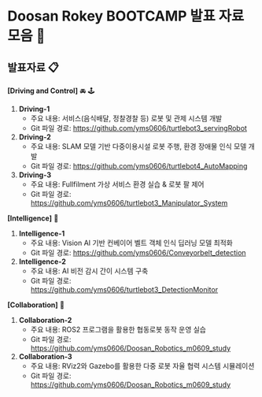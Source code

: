 # Doosan Rokey BOOTCAMP 발표 자료 모음 📂

## 발표자료 📋
**[Driving and Control]** 🚘 🕹️
1. **Driving-1**
   - 주요 내용: 서비스(음식배달, 정찰경찰 등) 로봇 및 관제 시스템 개발
   - Git 파일 경로: https://github.com/yms0606/turtlebot3_servingRobot
2. **Driving-2**
   - 주요 내용: SLAM 모델 기반 다중이용시설 로봇 주행, 환경 장애물 인식 모델 개발
   - Git 파일 경로: https://github.com/yms0606/turtlebot4_AutoMapping
3. **Driving-3**
   - 주요 내용: Fullfilment 가상 서비스 환경 실습 & 로봇 팔 제어 
   - Git 파일 경로: https://github.com/yms0606/turtlebot3_Manipulator_System


**[Intelligence]** 🤖
1. **Intelligence-1**
   - 주요 내용: Vision AI 기반 컨베이어 벨트 객체 인식 딥러닝 모델 최적화
   - Git 파일 경로: https://github.com/yms0606/Conveyorbelt_detection
2. **Intelligence-2**
   - 주요 내용: AI 비전 감시 간이 시스템 구축
   - Git 파일 경로: https://github.com/yms0606/turtlebot3_DetectionMonitor

**[Collaboration]** 🤝
1. **Collaboration-2**
   - 주요 내용: ROS2 프로그램을 활용한 협동로봇 동작 운영 실습
   - Git 파일 경로: https://github.com/yms0606/Doosan_Robotics_m0609_study
2. **Collaboration-3**
   - 주요 내용: RViz2와 Gazebo를 활용한 다중 로봇 자율 협력 시스템 시뮬레이션
   - Git 파일 경로: https://github.com/yms0606/Doosan_Robotics_m0609_study
